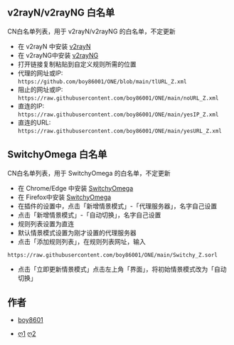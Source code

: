 ## v2rayN/v2rayNG 白名单
 CN白名单列表，用于 v2rayN/v2rayNG 的白名单，不定更新

- 在 v2rayN 中安装 [v2rayN](https://github.com/2dust/v2rayN)  
- 在 v2rayNG中安装 [v2rayNG](https://github.com/2dust/v2rayNG)
- 打开链接复制粘贴到自定义规则所需的位置
- 代理的网址或IP:
``https://github.com/boy86001/ONE/blob/main/tlURL_Z.xml
``
- 阻止的网址或IP:
``https://raw.githubusercontent.com/boy86001/ONE/main/noURL_Z.xml
``
- 直连的IP:
``https://raw.githubusercontent.com/boy86001/ONE/main/yesIP_Z.xml
``
- 直连的URL:
``https://raw.githubusercontent.com/boy86001/ONE/main/yesURL_Z.xml
``



## SwitchyOmega 白名单
CN白名单列表，用于 SwitchyOmega 的白名单，不定更新

- 在 Chrome/Edge 中安装 [SwitchyOmega](https://chrome.google.com/webstore/detail/proxy-switchyomega/padekgcemlokbadohgkifijomclgjgif) 
- 在  Firefox中安装 [SwitchyOmega](https://addons.mozilla.org/en-US/firefox/addon/switchyomega/) 
- 在插件的设置中，点击「新增情景模式」-「代理服务器」，名字自己设置
- 点击「新增情景模式」-「自动切换」，名字自己设置
- 规则列表设置为直连
- 默认情景模式设置为刚才设置的代理服务器
- 点击「添加规则列表」，在规则列表网址，输入

``https://raw.githubusercontent.com/boy86001/ONE/main/Switchy_Z.sorl
``
- 点击「立即更新情景模式」点击左上角「界面」，将初始情景模式改为「自动切换」

## 作者
* [boy8601](https://t.me/YiSanYuan)
- [ღ1](https://github.com/Loyalsoldier/geoip) [ღ2](https://github.com/pluwen/china-domain-allowlist) 
